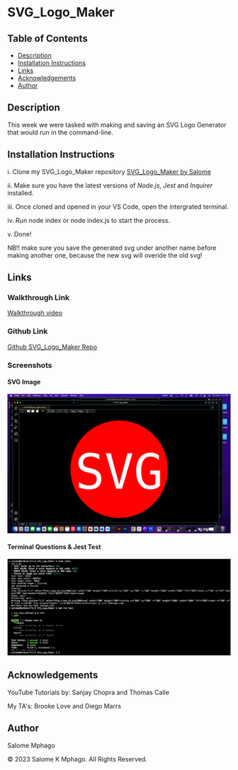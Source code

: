 # SVG_Logo_Maker

## Table of Contents
- [Description](#description)
- [Installation Instructions](#installation-instructions) 
- [Links](#links)
- [Acknowledgements](#acknowledgements)
- [Author](#author)

## Description
This week we were tasked with making and saving an SVG Logo Generator that would run in the command-line.

## Installation Instructions
i. Clone my SVG_Logo_Maker repository
[SVG_Logo_Maker by Salome](https://github.com/Saiishago/SVG_Logo_Maker/)

ii. Make sure you have the latest versions of *Node.js*, *Jest* and *Inquirer* installed.

iii. Once cloned and opened in your VS Code, open the intergrated terminal.

iv. Run node index or node index.js to start the process.

v. Done!

NB!! make sure you save the generated svg under another name before making another one, because the new svg will overide the old svg!


## Links

### Walkthrough Link
[Walkthrough video](https://drive.google.com/file/d/1dEISEbPKrGa__KVk6l7HWQ491lPNWVdi/view?usp=sharing)
### Github Link
[Github SVG_Logo_Maker Repo](https://github.com/Saiishago/SVG_Logo_Maker)


### Screenshots
#### SVG Image
![SVG Logo Sample](<svg_examples/SVG Logo Sample.png>)

#### Terminal Questions & Jest Test
![Terminal Questions and Jest Test](<svg_examples/Terminal Qs and Jest Test.png>)

## Acknowledgements
YouTube Tutorials by:
Sanjay Chopra and Thomas Calle

My TA's:
Brooke Love and Diego Marrs

## Author
Salome Mphago

© 2023 Salome K Mphago. All Rights Reserved.